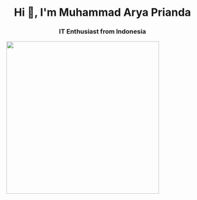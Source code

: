 
  <h1 align="center">Hi 👋, I'm Muhammad Arya Prianda</h1>
  <h3 align="center">IT Enthusiast from Indonesia</h3>

  <img
    align="left"
    width="400"
    src="[https://i.pinimg.com/originals/e1/f3/41/e1f3413bf5036045713341394f617225.gif](https://www.icegif.com/wp-content/uploads/2022/01/icegif-962.gif)"
  />
